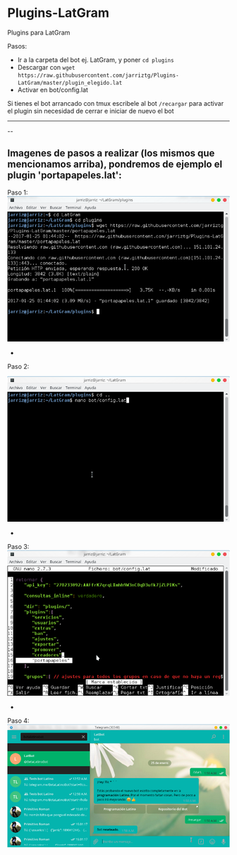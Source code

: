 # Plugins-LatGram
Plugins para LatGram

Pasos:
  - Ir a la carpeta del bot ej. LatGram, y poner `cd plugins`
  - Descargar con `wget https://raw.githubusercontent.com/jarriztg/Plugins-LatGram/master/plugin_elegido.lat`
  - Activar en bot/config.lat
  
Si tienes el bot arrancado con tmux escribele al bot `/recargar` para activar el plugin sin necesidad de cerrar e iniciar de nuevo el bot

-------------
--

Imagenes de pasos a realizar (los mismos que mencionamos arriba), pondremos de ejemplo el plugin 'portapapeles.lat':
-------------

Paso 1:<br>
![1](https://github.com/jarriztg/Plugins-LatGram/raw/master/imagenes/jarriz%40jarriz:%20~-LatGram-plugins_033.png "Te mueves a la carpeta 'LatGram' y despúes a 'plugins', y descargas el plugin con 'wget'.")

-

Paso 2:<br>

![2](https://github.com/jarriztg/Plugins-LatGram/raw/master/imagenes/jarriz%40jarriz:%20~-LatGram_036.png "Regresas a la carpeta raíz del bot, en este caso 'LatGram' y editas 'bot/config.lat' con 'nano'.")

-

Paso 3:<br>
![3](https://github.com/jarriztg/Plugins-LatGram/raw/master/imagenes/jarriz%40jarriz:%20~-LatGram_037.png "Añades una línea nueva en la lista 'plugins' de 'bot/config.lat' con el nombre del plugin, recuerda poner ',' al último.")

-

Paso 4:<br>
![4](https://github.com/jarriztg/Plugins-LatGram/raw/master/imagenes/Telegram%20(30340)_038.png "Abres Telegram, buscas el nombre de usuario de tu bot, en este caso es '@BetaLatinoBot' e ingresas el comando '/recargar' y tu plugin ya está instalado.")
